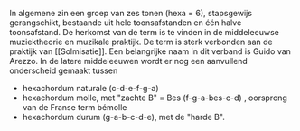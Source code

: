In algemene zin een groep van zes tonen (hexa = 6), stapsgewijs gerangschikt, bestaande uit hele toonsafstanden en één halve toonsafstand. De herkomst van de term is te vinden in de middeleeuwse muziektheorie en muzikale praktijk. De term is sterk verbonden aan de praktijk van [[Solmisatie]]. Een belangrijke naam in dit verband is Guido van Arezzo.
In de latere middeleeuwen wordt er nog een aanvullend onderscheid gemaakt tussen 
- hexachordum naturale (c-d-e-f-g-a)
- hexachordum molle, met "zachte B" = Bes (f-g-a-bes-c-d) , oorsprong van de Franse term bémolle
- hexachordum durum (g-a-b-c-d-e), met de "harde B".